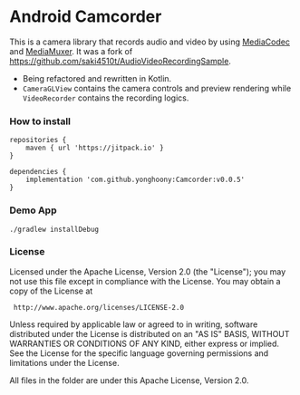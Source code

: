 Android Camcorder
=========================

This is a camera library that records audio and video by using [MediaCodec](https://developer.android.com/reference/android/media/MediaCodec) and [MediaMuxer](https://developer.android.com/reference/android/media/MediaMuxer). It was a fork of https://github.com/saki4510t/AudioVideoRecordingSample.

- Being refactored and rewritten in Kotlin.
- `CameraGLView` contains the camera controls and preview rendering while `VideoRecorder` contains the recording logics.

### How to install
```
repositories {
    maven { url 'https://jitpack.io' }
}
```

```
dependencies {
    implementation 'com.github.yonghoony:Camcorder:v0.0.5'
}
```

### Demo App
```
./gradlew installDebug
```

### License
 Licensed under the Apache License, Version 2.0 (the "License");
 you may not use this file except in compliance with the License.
 You may obtain a copy of the License at

     http://www.apache.org/licenses/LICENSE-2.0

 Unless required by applicable law or agreed to in writing, software
 distributed under the License is distributed on an "AS IS" BASIS,
 WITHOUT WARRANTIES OR CONDITIONS OF ANY KIND, either express or implied.
 See the License for the specific language governing permissions and
 limitations under the License.

All files in the folder are under this Apache License, Version 2.0.
